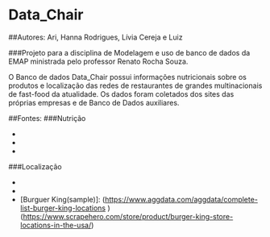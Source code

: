 # Data_Chair

##Autores: Ari, Hanna Rodrigues, Lívia Cereja e Luiz

###Projeto para a disciplina de Modelagem e uso de banco de dados da EMAP ministrada pelo professor Renato Rocha Souza.

O Banco de dados Data_Chair possui informações nutricionais sobre os produtos e localização das redes de restaurantes de grandes multinacionais de fast-food da atualidade. Os dados foram coletados dos sites das próprias empresas e de Banco de Dados auxiliares.

##Fontes:
###Nutrição 

- [Starbucks]: (https://www.starbucks.co.uk/quick-links%2Fnutrition-info)
- [Mc Donalds]: (https://www.kaggle.com/mcdonalds/nutrition-facts)
- [Burguer King]: (http://bk-latam-prod.s3.amazonaws.com/sites/burgerking.com.br/files/documents/F171_AF_TABELA_NUTRICIONAL_C4_42X29_7_1407.pdf)

###Localização

- [Starbucks]: (https://www.kaggle.com/starbucks/store-locations)
- [Mc Donalds(sample)]: (https://data-lists.com/mcdonalds/)
- [Burguer King(sample)]: (https://www.aggdata.com/aggdata/complete-list-burger-king-locations )(https://www.scrapehero.com/store/product/burger-king-store-locations-in-the-usa/)

